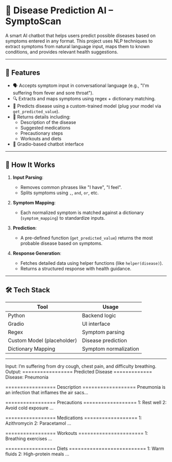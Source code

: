 # 🤖 Disease Prediction AI – SymptoScan

A smart AI chatbot that helps users predict possible diseases based on symptoms entered in any format. This project uses NLP techniques to extract symptoms from natural language input, maps them to known conditions, and provides relevant health suggestions.

---

## 🚀 Features

- 🗣️ Accepts symptom input in conversational language (e.g., "I'm suffering from fever and sore throat").
- 🔍 Extracts and maps symptoms using regex + dictionary matching.
- 🧠 Predicts disease using a custom-trained model (plug your model via `get_predicted_value`).
- 🧾 Returns details including:
  - Description of the disease
  - Suggested medications
  - Precautionary steps
  - Workouts and diets
- 💬 Gradio-based chatbot interface

---

## 🔧 How It Works

1. **Input Parsing**:
   - Removes common phrases like "I have", "I feel".
   - Splits symptoms using `,`, `and`, `or`, etc.

2. **Symptom Mapping**:
   - Each normalized symptom is matched against a dictionary (`symptom_mapping`) to standardize inputs.

3. **Prediction**:
   - A pre-defined function (`get_predicted_value`) returns the most probable disease based on symptoms.

4. **Response Generation**:
   - Fetches detailed data using helper functions (like `helper(disease)`).
   - Returns a structured response with health guidance.

---

## 🛠️ Tech Stack

| Tool | Usage |
|------|-------|
| Python | Backend logic |
| Gradio | UI interface |
| Regex | Symptom parsing |
| Custom Model (placeholder) | Disease prediction |
| Dictionary Mapping | Symptom normalization |

---

Input:
  I’m suffering from dry cough, chest pain, and difficulty breathing.
Output:
  ================= Predicted Disease =============
Disease: Pneumonia

================= Description ==================
Pneumonia is an infection that inflames the air sacs...

================= Precautions ==================
1: Rest well
2: Avoid cold exposure
...

================= Medications ==================
1: Azithromycin
2: Paracetamol
...

================= Workouts ======================
1: Breathing exercises
...

================= Diets ==========================
1: Warm fluids
2: High-protein meals
...
